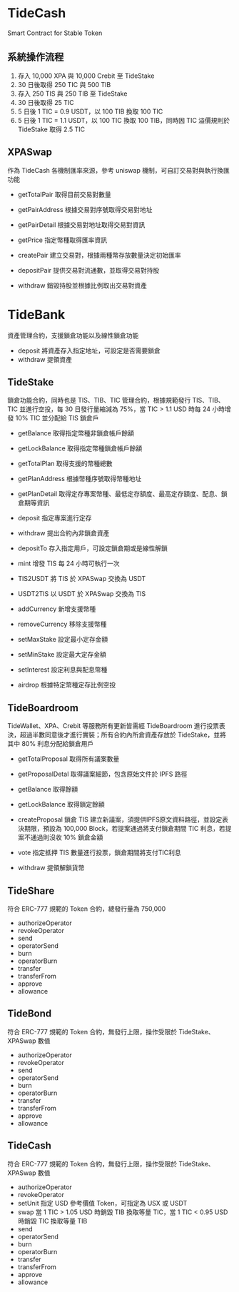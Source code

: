 # TideCash
Smart Contract for Stable Token


## 系統操作流程
1. 存入 10,000 XPA 與 10,000 Crebit 至 TideStake
2. 30 日後取得 250 TIC 與 500 TIB
3. 存入 250 TIS 與 250 TIB 至 TideStake
4. 30 日後取得 25 TIC
5. 5 日後 1 TIC = 0.9 USDT，以 100 TIB 換取 100 TIC
6. 5 日後 1 TIC = 1.1 USDT，以 100 TIC 換取 100 TIB，同時因 TIC 溢價規則於 TideStake 取得 2.5 TIC


## XPASwap
作為 TideCash 各機制匯率來源，參考 uniswap 機制，可自訂交易對與執行換匯功能
- getTotalPair 取得目前交易對數量
- getPairAddress 根據交易對序號取得交易對地址
- getPairDetail 根據交易對地址取得交易對資訊
- getPrice 指定幣種取得匯率資訊

- createPair 建立交易對，根據兩種幣存放數量決定初始匯率
- depositPair 提供交易對流通數，並取得交易對持股
- withdraw 銷毀持股並根據比例取出交易對資產


# TideBank
資產管理合約，支援鎖倉功能以及線性鎖倉功能
- deposit 將資產存入指定地址，可設定是否需要鎖倉
- withdraw 提領資產


## TideStake
鎖倉功能合約，同時也是 TIS、TIB、TIC 管理合約，根據規範發行 TIS、TIB、TIC 並進行空投，每 30 日發行量縮減為 75%，當 TIC > 1.1 USD 時每 24 小時增發 10% TIC 並分配給 TIS 鎖倉戶
- getBalance 取得指定幣種非鎖倉帳戶餘額
- getLockBalance 取得指定幣種鎖倉帳戶餘額
- getTotalPlan 取得支援的幣種總數
- getPlanAddress 根據幣種序號取得幣種地址
- getPlanDetail 取得定存專案幣種、最低定存額度、最高定存額度、配息、鎖倉期等資訊

- deposit 指定專案進行定存
- withdraw 提出合約內非鎖倉資產
- depositTo 存入指定用戶，可設定鎖倉期或是線性解鎖

- mint 增發 TIS 每 24 小時可執行一次
- TIS2USDT 將 TIS 於 XPASwap 交換為 USDT
- USDT2TIS 以 USDT 於 XPASwap 交換為 TIS

- addCurrency 新增支援幣種
- removeCurrency 移除支援幣種
- setMaxStake 設定最小定存金額
- setMinStake 設定最大定存金額
- setInterest 設定利息與配息幣種
- airdrop 根據特定幣種定存比例空投


## TideBoardroom
TideWallet、XPA、Crebit 等服務所有更新皆需經 TideBoardroom 進行投票表決，超過半數同意後才進行實裝；所有合約內所倉資產存放於 TideStake，並將其中 80% 利息分配給鎖倉用戶
- getTotalProposal 取得所有議案數量
- getProposalDetal 取得議案細節，包含原始文件於 IPFS 路徑
- getBalance 取得餘額
- getLockBalance 取得鎖定餘額

- createProposal 鎖倉 TIS 建立新議案，須提供IPFS原文資料路徑，並設定表決期限，預設為 100,000 Block，若提案通過將支付鎖倉期間 TIC 利息，若提案不通過則沒收 10% 鎖倉金額
- vote 指定抵押 TIS 數量進行投票，鎖倉期間將支付TIC利息
- withdraw 提領解鎖貨幣


## TideShare
符合 ERC-777 規範的 Token 合約，總發行量為 750,000
- authorizeOperator
- revokeOperator
- send
- operatorSend
- burn
- operatorBurn
- transfer
- transferFrom
- approve
- allowance


## TideBond
符合 ERC-777 規範的 Token 合約，無發行上限，操作受限於 TideStake、XPASwap 數值
- authorizeOperator
- revokeOperator
- send
- operatorSend
- burn
- operatorBurn
- transfer
- transferFrom
- approve
- allowance


## TideCash
符合 ERC-777 規範的 Token 合約，無發行上限，操作受限於 TideStake、XPASwap 數值
- authorizeOperator
- revokeOperator
- setUnit 指定 USD 參考價值 Token，可指定為 USX 或 USDT
- swap 當 1 TIC > 1.05 USD 時銷毀 TIB 換取等量 TIC，當 1 TIC < 0.95 USD 時銷毀 TIC 換取等量 TIB
- send
- operatorSend
- burn
- operatorBurn
- transfer
- transferFrom
- approve
- allowance
